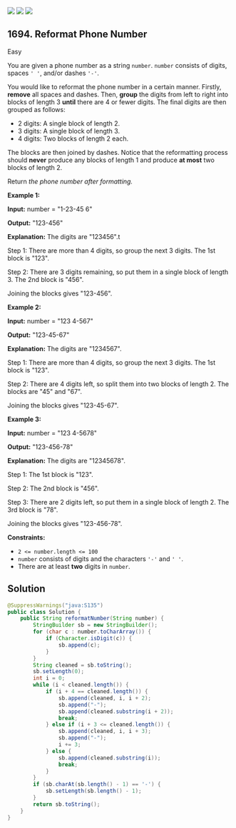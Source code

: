 [![](https://img.shields.io/github/stars/javadev/LeetCode-in-Java?label=Stars&style=flat-square)](https://github.com/javadev/LeetCode-in-Java)
[![](https://img.shields.io/github/forks/javadev/LeetCode-in-Java?label=Fork%20me%20on%20GitHub%20&style=flat-square)](https://github.com/javadev/LeetCode-in-Java/fork)
[![](https://img.shields.io/badge/-LeetCode%20in%20Kotlin-blue?style=flat-square)](https://github.com/javadev/LeetCode-in-Kotlin)

## 1694\. Reformat Phone Number

Easy

You are given a phone number as a string `number`. `number` consists of digits, spaces `' '`, and/or dashes `'-'`.

You would like to reformat the phone number in a certain manner. Firstly, **remove** all spaces and dashes. Then, **group** the digits from left to right into blocks of length 3 **until** there are 4 or fewer digits. The final digits are then grouped as follows:

*   2 digits: A single block of length 2.
*   3 digits: A single block of length 3.
*   4 digits: Two blocks of length 2 each.

The blocks are then joined by dashes. Notice that the reformatting process should **never** produce any blocks of length 1 and produce **at most** two blocks of length 2.

Return _the phone number after formatting._

**Example 1:**

**Input:** number = "1-23-45 6"

**Output:** "123-456"

**Explanation:** The digits are "123456".t

Step 1: There are more than 4 digits, so group the next 3 digits. The 1st block is "123".

Step 2: There are 3 digits remaining, so put them in a single block of length 3. The 2nd block is "456".

Joining the blocks gives "123-456".

**Example 2:**

**Input:** number = "123 4-567"

**Output:** "123-45-67"

**Explanation:** The digits are "1234567".

Step 1: There are more than 4 digits, so group the next 3 digits. The 1st block is "123".

Step 2: There are 4 digits left, so split them into two blocks of length 2. The blocks are "45" and "67".

Joining the blocks gives "123-45-67".

**Example 3:**

**Input:** number = "123 4-5678"

**Output:** "123-456-78"

**Explanation:** The digits are "12345678".

Step 1: The 1st block is "123".

Step 2: The 2nd block is "456".

Step 3: There are 2 digits left, so put them in a single block of length 2. The 3rd block is "78".

Joining the blocks gives "123-456-78".

**Constraints:**

*   `2 <= number.length <= 100`
*   `number` consists of digits and the characters `'-'` and `' '`.
*   There are at least **two** digits in `number`.

## Solution

```java
@SuppressWarnings("java:S135")
public class Solution {
    public String reformatNumber(String number) {
        StringBuilder sb = new StringBuilder();
        for (char c : number.toCharArray()) {
            if (Character.isDigit(c)) {
                sb.append(c);
            }
        }
        String cleaned = sb.toString();
        sb.setLength(0);
        int i = 0;
        while (i < cleaned.length()) {
            if (i + 4 == cleaned.length()) {
                sb.append(cleaned, i, i + 2);
                sb.append("-");
                sb.append(cleaned.substring(i + 2));
                break;
            } else if (i + 3 <= cleaned.length()) {
                sb.append(cleaned, i, i + 3);
                sb.append("-");
                i += 3;
            } else {
                sb.append(cleaned.substring(i));
                break;
            }
        }
        if (sb.charAt(sb.length() - 1) == '-') {
            sb.setLength(sb.length() - 1);
        }
        return sb.toString();
    }
}
```